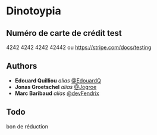 # Dinotoypia

## Numéro de carte de crédit test

4242 4242 4242 42442 ou https://stripe.com/docs/testing

## Authors

* **Edouard Quilliou** _alias_ [@EdouardQ](https://github.com/EdouardQ)
* **Jonas Groetschel** _alias_ [@Jogroe](https://github.com/Jogroe)
* **Marc Baribaud** _alias_ [@devFendrix](https://github.com/devFendrix)

## Todo

bon de réduction
